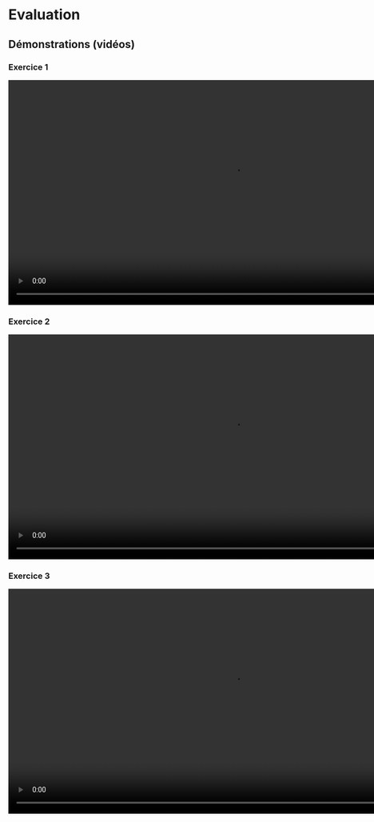 ﻿# Evaluation

## Démonstrations (vidéos)

### Exercice 1
<video controls width="900">
  <source src="https://github.com/Kaou23/evaluation/raw/main/exercice1.mp4" type="video/mp4">
  Votre navigateur ne supporte pas la balise vidéo.
</video>

### Exercice 2
<video controls width="900">
  <source src="https://github.com/Kaou23/evaluation/raw/main/exercice2.mp4" type="video/mp4">
  Votre navigateur ne supporte pas la balise vidéo.
</video>

### Exercice 3
<video controls width="900">
  <source src="https://github.com/Kaou23/evaluation/raw/main/exercice3.mp4" type="video/mp4">
  Votre navigateur ne supporte pas la balise vidéo.
</video>
